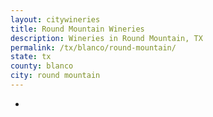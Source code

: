 ```yaml
---
layout: citywineries
title: Round Mountain Wineries
description: Wineries in Round Mountain, TX
permalink: /tx/blanco/round-mountain/
state: tx
county: blanco
city: round mountain
---
```

-
